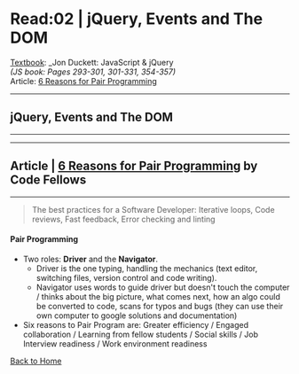 # Read:02 \| jQuery, Events and The DOM
[Textbook](https://www.amazon.com/dp/1118907442/ref=cm_sw_em_r_mt_dp_U_X77.EbAN2ACE2): _Jon Duckett: JavaScript & jQuery  
*(JS book: Pages 293-301, 301-331, 354-357)*  
Article: [6 Reasons for Pair Programming](https://www.codefellows.org/blog/6-reasons-for-pair-programming/)


---
## jQuery, Events and The DOM
---



---
## Article \| [6 Reasons for Pair Programming](https://www.codefellows.org/blog/6-reasons-for-pair-programming/) by Code Fellows

---
> The best practices for a Software Developer: Iterative loops, Code reviews, Fast feedback, Error checking and linting
#### Pair Programming
- Two roles: **Driver** and the **Navigator**.   
  - Driver is the one typing, handling the mechanics (text editor, switching files, version control and code writing).   
  - Navigator uses words to guide driver but doesn't touch the computer / thinks about the big picture, what comes next, how an algo could be converted to code, scans for typos and bugs (they can use their own computer to google solutions and documentation)
- Six reasons to Pair Program are: Greater efficiency / Engaged collaboration / Learning from fellow students / Social skills / Job Interview readiness / Work environment readiness



[Back to Home](README.md)
